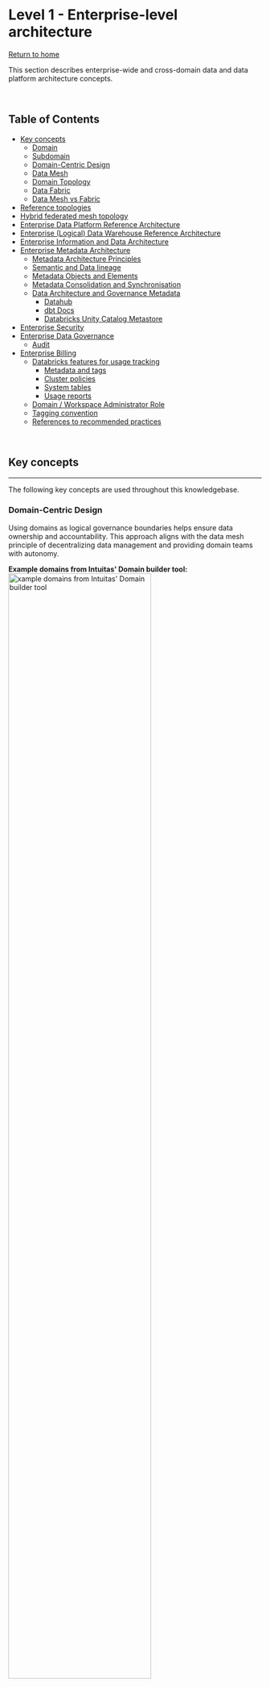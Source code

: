 # Level 1 - Enterprise-level architecture
[Return to home](README.md)

This section describes enterprise-wide and cross-domain data and data platform architecture concepts.

<br>

## Table of Contents

- [Key concepts](level_1.md#key-concepts)
    - [Domain](level_1.md#domain)
    - [Subdomain](level_1.md#subdomain)
    - [Domain-Centric Design](level_1.md#domain-centric-design) 
    - [Data Mesh](level_1.md#data-mesh)
    - [Domain Topology](level_1.md#domain-topology)
    - [Data Fabric](level_1.md#data-fabric)
    - [Data Mesh vs Fabric](level_1.md#data-mesh-vs-fabric)
- [Reference topologies](level_1.md#reference-topologies)
- [Hybrid federated mesh topology](level_1.md#hybrid-federated-mesh-topology)
- [Enterprise Data Platform Reference Architecture](level_1.md#enterprise-data-platform-reference-architecture)
- [Enterprise (Logical) Data Warehouse Reference Architecture](level_1.md#enterprise-logical-data-warehouse-reference-architecture)
- [Enterprise Information and Data Architecture](level_1.md#enterprise-information-and-data-architecture)
- [Enterprise Metadata Architecture](level_1.md#enterprise-metadata-architecture)
    - [Metadata Architecture Principles](level_1.md#metadata-architecture-principles)
    - [Semantic and Data lineage](level_1.md#semantic-and-data-lineage)
    - [Metadata Objects and Elements](level_1.md#metadata-objects-and-elements)
    - [Metadata Consolidation and Synchronisation](level_1.md#metadata-consolidation-and-synchronisation)
    - [Data Architecture and Governance Metadata](level_1.md#data-architecture-and-governance-metadata)
        - [Datahub](level_1.md#datahub)
        - [dbt Docs](level_1.md#dbt-docs)
        - [Databricks Unity Catalog Metastore](level_1.md#databricks-unity-catalog-metastore)
- [Enterprise Security](level_1.md#enterprise-security)
- [Enterprise Data Governance](level_1.md#enterprise-data-governance)
    - [Audit](level_1.md#audit)
- [Enterprise Billing](level_1.md#enterprise-billing)
    - [Databricks features for usage tracking](level_1.md#databricks-features-for-usage-tracking)
        - [Metadata and tags](level_1.md#metadata-and-tags)
        - [Cluster policies](level_1.md#cluster-policies)
        - [System tables](level_1.md#system-tables)
        - [Usage reports](level_1.md#usage-reports)
    - [Domain / Workspace Administrator Role](level_1.md#domain--workspace-administrator-role)
    - [Tagging convention](level_1.md#tagging-convention)
    - [References to recommended practices](level_1.md#references-to-recommended-practices)

<br>

## Key concepts
---

The following key concepts are used throughout this knowledgebase.

### **Domain-Centric Design**

Using domains as logical governance boundaries helps ensure data ownership and accountability. This approach aligns with the data mesh principle of decentralizing data management and providing domain teams with autonomy.

**Example domains from Intuitas' Domain builder tool:**
<br>
<a href="../img/domains.png" target="_blank">
    <img src="../img/domains.png"  alt="xample domains from Intuitas' Domain builder tool" width="75%">
</a>
<br>

see [Domain driven design](https://martinfowler.com/bliki/DomainDrivenDesign.html)


#### **Domain**

Domains relate to functional and organisational boundaries, and represent closely related areas of responsibility and focus.

- Each domain encapsulates functional responsibilities, services, processes, information, expertise, and governance.
- Domains serve their own objectives while also offering products and services of value to other domains and the broader enterprise.
- Our use of this term draws inspiration from Domain-Driven Design and Data Mesh principles.



#### **Subdomain**

A subdomain is a lower-level domain within a parent domain that groups data and capability related to a specific business or function area.



#### **Data Mesh**

A data mesh is a decentralized approach to data management that empowers domain teams to own their data and build data products. The then shares data as products with other domains. It emphasizes autonomy, flexibility, and interoperability. This approach is not necessarily appropriate for all organisations and organisations will embody its principles with varying degrees of maturity and success. 

see [Data Mesh: Principles](https://martinfowler.com/articles/data-mesh-principles.html)

#### **Domain Topology**

A Domain Topology is a representation of how domains are structured, positioned in the enterprise, and how they interact with each other. see [Data Mesh: Topologies and domain granularity](https://towardsdatascience.com/data-mesh-topologies-and-domain-granularity-65290a4ebb90?gi=631b1b9f4dbb)

#### **Data Fabric**

A data fabric is a unified platform that integrates data from various sources and provides a single source of truth. It enables data sharing and collaboration across domains and supports data mesh principles.

#### **Data Mesh vs Fabric**

A data mesh and fabric are not mutually exclusive. In fact, they can be complementary approaches. A data mesh can be built on top of a data fabric.



<br>

## Reference topologies
---

Organisations need to consider the current and target topology that best reflects their strategy, capabilities, structure and operating/service model.

The arrangement of domains:

- reflects its operating model 
- defines expectations on how data+products are shared, built, managed and governed
- impacts accessibility, costs, support and overall experience.

<a href="../img/enterprise_domain_reference_topologies.png" target="_blank">
    <img src="../img/enterprise_domain_reference_topologies.png"  alt="Platform and Pipeline Reference Architecture">
</a>

Source: [Data Mesh: Topologies and domain granularity](https://towardsdatascience.com/data-mesh-topologies-and-domain-granularity-65290a4ebb90/?gi=631b1b9f4dbb&source=user_profile_page---------19-------------97abd6c0aad1---------------)


<br>

### Hybrid federated mesh topology
---

This blueprint depicts a Hybrid Federated Mesh Topology, common in large enterprises. It integrates various distributed functional domains with a unified raw data engineering capability. While tailored for this topology, the guidance is broadly applicable to other configurations.

Key characteristics of this topology include:

**Hybrid of Data Fabric and Data Mesh:**

- Combines centralised governance with domain-specific autonomy.
- Offers a unified platform for seamless data integration, alongside domain-driven flexibility.

**Fabric-Like Features:**

- Scalable, unified platform: Connects diverse data sources across the organisation.
- Shared infrastructure and standards: Ensures consistency, interoperability, and trusted data.
- Streamlined access: Simplifies workflows and reduces friction for data usage and insights delivery.

**Mesh-Like Features:**

- Domain-driven autonomy: Empowers teams to create tailored solutions for their specific data and AI needs.
- Collaboration-focused: Teams act as both data producers and consumers, fostering reuse and efficiency.
- Federated governance: Ensures standards while allowing teams to manage their data locally.


<img src="../img/hybrid_federated_mesh_topology.png" >

Hybrid federated mesh topology reflects a common scenario whereby centralisation occurs upstream for improved consolidation and standardisation around engineering, while federation occurs downstream for improved analytical flexibility and responsiveness. 

**Centralising engineering**

Centralizing engineering tasks related to source data processing allows for specialized teams to efficiently manage data ingestion, quality checks, and initial transformations. This specialization ensures consistency and reliability across the organization.

**Distributed Local engineering**

Maintaining a local bronze/raw layer for non-enterprise-distributed data enables domains to handle their specific raw data requirements, supporting use cases that are not yet enterprise-wide.

**Cross-Domain Access**

Allowing domains to access 'gold' data from other domains and, where appropriate, 'silver' or 'bronze', facilitates reuse, cross-domain analytics and collaboration, ensuring data mesh interoperability.

<br>

## Enterprise Data Platform Reference Architecture
---

Describes the logical components (including infrastructure, applications and common services) that make up a default data and analytics solution, offered and supported by the enterprise. This artefact can then be used as the basis of developing domain-specific overlays.

Example:

<img src="../img/logical_platform_and_pipeline_reference_architecture.png"  alt="Platform and Pipeline Reference Architecture">

<br>

## Enterprise (Logical) Data Warehouse Reference Architecture
---

**Logical Data Warehouse topology**

- Reflects the domain topology.
- Provides unified access to data warehouse products from across domains via a common catalog.

Example:

<img src="../img/enterprise_logical_data_warehouse_architecture.png"  alt="Enterprise logical data warehouse architecture">

<br>

## Enterprise Information and Data Architecture
---

Solutions such as data warehouses and marts should reflect the business semantics relating to the scope of requirements, and will also need to consider:

- Existing enterprise information, conceptual and logical models
- Legacy warehouse models
- Domain information models and glossaries
- Domain business objects and process models
- Common entities and synonyms (which may form the basis of conformed dimensions)
- Data standards

Other secondary considerations:

- Source system data models
- Industry models
- Integration models

<br>

## Enterprise Metadata Architecture
---

Metadata is an umbrella term encompassing various types of data that play critical roles across multiple domains, supporting the description, governance, and operational use of data and technology assets. It can be actively curated or generated as a byproduct of processes and systems.


**Recommendations**

To support enterprise-wide consistency and governance, it is recommended to define and maintain:

- Applicable metadata standards  
- An enterprise metadata architecture and metamodel  
- Metadata governance framework, including roles (e.g., stewards) and operational processes  

### Metadata Architecture Principles
---

The following principles reflect our design philosophy to ensure sustainable and effective metadata capability

- **Accessible**: Metadata must be easy to find, search, and use and maintain by business, technical and governance stakeholders.
- **Dynamic**: Automate collection and updates to keep metadata fresh and reduce manual work.
- **Contextual**: Bridge the gaps between business, technical, governance and architecture perspectives and serve the right metadata, in the right place, in the right format for the audience. 
- **Integrated**: Metadata exists in an ecosystem across tools to support diverse workflows.
- **Consistency**: Use common standards, terms, and structures; Ensure all metadata is current and in-sync.
- **Secure**: Protect metadata as it may contain sensitive details.
- **Accountability**: Clearly define roles for ownership and stewardship.
- **Agnostic**: Avoid vendor lock-in where possible. Keep metadata portable and open to ensure flexibility and interoperability.


### Semantic and Data lineage
---
Semantic lineage and Data lineage are critical concepts in a Modern Data Intelligence Capability:

- **Semantic Lineage** refers to the mapping of business terms, definitions, and relationships across the data ecosystem. It helps stakeholders understand how business concepts are represented and transformed across different systems and domains.

- **Data Lineage** captures the technical flow of data from its source to its destination, including all transformations and processing steps. It provides visibility into how data moves through the organization's systems and helps ensure data quality, compliance, and governance.

Together, these concepts provide a comprehensive view of both the business and technical aspects of data flow, enabling better understanding, governance, and management of data assets.

<img src="../img/metadata_data_and_semantic_lineage_conceptual.png"  alt="Data and Semantic Lineage">

<br>

### Metadata Objects and Elements
---

Metadata exists in various types, formats, and purposes, each essential for enabling:

- Data and Information Governance & Architecture – including semantic and data lineage, as well as privacy, access, and security - controls
- Data Engineering and Analytics Development
- Business Interpretation and Understanding – supporting the context and meaning of information and analytics
- Data Quality and Integrity
- Technical and Platform Administration
- Integration, Data Sharing, and Interoperability

The diagram below shows metadata objects and elements created and managed across various tools and contexts, each serving different purposes.

<img src="../img/metadata_logical_architecture.png"  alt="Metadata logical architecture">

<br>

### Metadata Consolidation and Synchronisation
---

Metadata consolidation and synchronisation are critical for achieving a consistent, unified view of data assets, enabling reliable lineage, governance, and context across the data ecosystem. This approach:


- **Eliminates Silos:** Aggregates metadata from diverse tools (e.g. dbt, Unity Catalog, PowerBI, MLflow) into a central catalogue like DataHub, ensuring all stakeholders access the same contextual information.
- **Improves Trust and Traceability:** Enables end-to-end lineage and visibility, helping users understand where data comes from, how it is transformed, and how it is used across platforms.
- **Enables Automation and Governance:** Supports data quality, access control, and policy enforcement through unified metadata APIs and standardized governance models.

The diagram below illustrates metadata objects and elements that are created and managed across diverse tools and contexts—each serving a distinct role in the broader data and technology ecosystem.

<img src="../img/metadata_flow.png"  alt="Metadata flow">

<br>

### Data Architecture and Governance Metadata
---

Metadata is essential for effective data governance, providing necessary context and information about data assets, with the following metadata and tools being core to this capability.

#### Datahub

**DataHub** serves as a unifying layer that connects and integrates end-to-end data lineage, business domain models, and their associated glossaries and data assets.

The diagram below illustrates how DataHub consolidates lineage across diverse platforms, domains, and projects providing a comprehensive view of data flows and relationships throughout the ecosystem.
<a href="../img/dbt-chained-lineage.png" target="_blank">
    <img src="../img/dbt-chained-lineage.png"  alt="Datahub Lineage" >
</a>

<br>
<br>

**Enterprise-wide summary of assets:**
<br>
<a href="../img/metadata_dashboard.png" target="_blank">
    <img src="../img/metadata_dashboard.png"  alt="Enterprise-wide summary of assets" width="60%">
</a>
<br>
<br>

**Browse by business domain and filters:**
<br>
<a href="../img/metadata_clinical_catalog.png" target="_blank">
    <img src="../img/metadata_clinical_catalog.png"  alt="Browse by business domain and filters" width="60%">
</a>
<br>
<br>

**Metadata search by term:**
<br>
<a href="../img/metadata_search.png" target="_blank">
    <img src="../img/metadata_search.png"  alt="Metadata search by term" width="60%">
</a>
<br>
<br>

**User-driven mapping of glossary terms to measures:**
<br>
<a href="../img/metadata_manual_glossary_mapping.png" target="_blank">
    <img src="../img/metadata_manual_glossary_mapping.png"  alt="User-driven mapping of glossary terms" width="60%">
</a>
<br>

**User-driven tagging of PII:**
<br>
<a href="../img/metadata_manual_pii_tagging.png" target="_blank">
    <img src="../img/metadata_manual_pii_tagging.png"  alt="User-driven tagging of PII" width="60%">
</a>
<br>

#### dbt Docs

- **dbt Docs** is the authoritative source for metadata related to SQL analytics engineering.  
- It captures object, column, and lineage metadata, and provides a rich interface for discovery and documentation.  
- dbt schema metadata is integrated with Databricks Unity Catalog.  
- For more information, refer to [naming standards and conventions](naming_standards_and_conventions.md#dbt).


#### Databricks Unity Catalog Metastore

- **Unity Catalog** supports centralized governance of data and metadata across Databricks workspaces.
- Each region can have **only one Unity Catalog metastore**.
- The metastore uses designated **storage accounts** to hold metadata and related data.
- Unity catalog is able to 
    - store table, column and lineage metadata
    - inherit schema metadata from dbt
    - detect definitions using AI where they are missing

<br>

**Databricks AI-driven semantic detection**
<br>
<a href="../img/metadata_databricks_catalog_ai_gen.png" target="_blank">
    <img src="../img/metadata_databricks_catalog_ai_gen.png"  alt="Databricks AI-driven semantic detection" width="60%">
</a>
<br>


**Recommendations and Notes:**

- [Assign managed storage](https://docs.databricks.com/en/connect/unity-catalog/cloud-storage/managed-storage.html) at the **catalog level** to enforce logical data isolation.  
  - Metastore-level and schema-level storage options also exist.  
- Review [catalog layout strategies](https://medium.com/databricks-unity-catalog-sme/a-practical-guide-to-catalog-layout-data-sharing-and-distribution-with-databricks-unity-catalog-763e4c7b7351) to align with domain-oriented design.
- The **metastore admin role** is optional but, if used, should always be assigned to a **group**, not an individual.
- The enterprise's **domain topology** directly influences the Unity Catalog design and layout.

<br>

## Enterprise Security
---

**Recommended artefacts:**

- Description of security policies and standards for both the organisation and industry
- Description of processes, tools, controls, protocols to adhere to during design, deployment and operation.
- Description of responsibilities and accountabilities.
- Risk and issues register
- Description of security management and monitoring tools incl. system audit logs

<br>

## Enterprise Data Governance
---

**Recommended artefacts:**

- Description of governance frameworks, policies and standards including but not limited to:
    - Custodianship, management/stewardship roles, RACI and mapping to permissions and metadata
    - Privacy controls required, standards and services available
    - Quality management expectations, standards and services available
    - Audit requirements (e.g. data sharing, access)
- Description of governance bodies and decision rights
- Description of enterprise-level solutions and services for data governance
- References to Enterprise Metadata management

### Audit
---
Some organisations are bound to regulatory and policy requirements which mandate auditability.

Examples of auditable areas include: 

- data sharing and access; 
- platform access; 
- change history to data.

**Recommended artefacts:**

- Description of mandatory audit requirements to inform enterprise-level and domain-level audit solutions.


##### Example questions and associated queries

```md
As an Enterprise Metastore Admin:

1. Where are there misconfigured catalogs / schemas / objects?
2. Who is sharing what to who and is that permitted (as per access approvals?)
3. Who is accessing data and are they permitted (as per access approvals?)

```

<br>

## Enterprise Billing
---

>  Out of the box Databricks usage dashboard to be tested at workspace level

Large organisations typically need to track and allocate costs to organisational units, cost centres, projects, teams and individuals.

Here is where the Business Architecture of the organisation, domain topology, infrastructure topology (such as workspace delegations) and features of the chosen platform (i.e. Databricks) must to align.

Recommendations here align with the following Domain topology:

<img src="../img/administration_and_billing_scopes.png"  alt="Administration and Billing Scopes">

<br>


### Databricks features for usage tracking
---

#### Metadata and tags

- In Databricks, metadata can be used to track activity:
    - Workspace level
        - Workpace owners identity
        - Workspace tags
        - Cluster level
            - Authorised cluster users identities
            - Cluster tags
            - Budget Policies (Enforced tagging for serverless clusters)
        - Job level  
            - Jobs and associated job metadata (*Note job-specific tags only appear when using Job Clusters)
        - Query level
            - Query comments (Query tagging is not yet a feature)
- Tags from higher level resources flow through to lower level resources as per [Databricks Usage Detail Tags](https://docs.databricks.com/aws/en/admin/account-settings/usage-detail-tags)

#### Cluster policies

- Cluster policies can be used to enforce tagging at the cluster level. 
- Cluster policies can be set in the UI or via Databricks Asset Bundles in resource yaml definitions.

#### System tables

- System tables provide granular visibility of all activity within Databricks.
- System tables only provide DBU based billing insights, access to Azure Costs may require alternate reporting to be developed by the Azure administrator.
- By default, only Databricks Account administrators have access to system tables such as billing. This is a highly privileged role and is not fit for sharing broadly. [Learn more](https://learn.microsoft.com/en-au/azure/databricks/admin/system-tables)
- Workspace administrators need to be delegated access to system tables, and likely restricted to their domain / workspace via dynamic system catalog views with RLS applied based on workspace ID. (See Dynamic Billing Solution below. Available on request) - see repo [Databricks System Tools](https://github.com/bensonchoyintuitas/databricks_system_tools/)


<img src="../img/dynamic_billing.png"  alt="Dynamic Billing Solution">

<br>

#### Usage reports

- Databricks supplies an out of the box Databricks Usage Dashboard which requires Account-level rights to view (To use the imported dashboard, a user must have the SELECT permissions on the system.billing.usage and system.billing.list_prices tables. [Learn more](https://learn.microsoft.com/en-au/azure/databricks/admin/account-settings/usage)
- Once workspace administrators have been delegated access to system tables, they can import a refactored version of the Databricks Usage Dashboard which are repointed to the RLS views. (See Dynamic Billing Solution above. Available on request)

### Domain / Workspace Administrator Role

- Workspaces are a container for clusters, and hence are a natural fit for representing a Domain scope.
- Domain administrators (i.e Workspace Admins) shall be delegated functionality necessary to monitor and manage costs withing their domain (Workspace):
    - Ability to audit and shutdown workloads
    - Ability to create budget policies and enforce them on serverless clusters
    - Ability to create cluster tagging policies and enforce them on clusters
    - Ability to delegate/assign appropriate clusters and associated policies to domain users 
    - Ability to call on  Databrick Account Admin to establish and update Budget Alerts

### Tagging convention

- All workloads (Jobs, serverless, shared compute) need to be attributable to at a minimum:
    - Domain
    - Environment: dev, test, uat, prod
- In addition all workloads may need more granular tagging in line with cost-centre granularity hence may include one of more of the following depending on your organisation's terminology:
    - Sub-domain 
    - Team
    - Business unit
    - Cost centre
    - Project
- In addition all scheduled Jobs would benefit from further job tags:
    - Job name/id


#### Typical observability requirements by role include:
<br>

```md
**As an Enterprise Admin**
1. What workloads are not being tagged/tracked?
2. What is my organisation spending as a whole?
    - In databricks DBUs
    - Inclusive of cloud
3. What are my subteams/Domains spending on within the workspaces I have delegated?
    - In databricks DBUs
    - Inclusive of cloud
4. Where are we wasting money as an enterprise?
    - Reinventing the wheel
    - Over utilisation
```

```md
**As a Domain (workspace) Admin**
1. What workloads are not being tagged/tracked?
2. What is my domain spending as a whole?
    - In databricks DBUs
    - Inclusive of cloud
3. What are my subteams spending on within the workspace I administer?
    - In databricks DBUs
    - Inclusive of cloud
4. What are the most expensive activities?
    - By user
    - By job
5. Where are we wasting money as an enterprise?
    - Reinventing the wheel
    - Over utilising
    - Redundant tasks
    - Inefficient queries
```

### References to recommended practices

- [Top 10 Queries to use with System Tables](https://community.databricks.com/t5/technical-blog/top-10-queries-to-use-with-system-tables/ba-p/82331)
- [Unlocking Cost Optimization Insights with Databricks System Tables](https://www.linkedin.com/pulse/unlocking-cost-optimization-insights-databricks-system-toraskar-nniaf)



